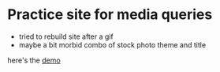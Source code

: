 # Practice site for media queries

- tried to rebuild site after a gif 
- maybe a bit morbid combo of stock photo theme and title

here's the [demo]()

